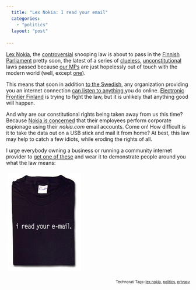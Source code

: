```yaml
---
  title: "Lex Nokia: I read your email"
  categories: 
    - "politics"
  layout: "post"

---
```

<p>
<a href="http://www.hs.fi/english/article/%E2%80%9DLex+Nokia%E2%80%9D+gets+blessing+from+Constitutional+Law+Committee/1135241092046">Lex Nokia</a>, the <a href="http://www.hs.fi/english/article/Government+proposal+on+employers+rights+to+employee+e-mail+information+sparks+controversy/1135235872075">controversial</a> snooping law is about to pass in the <a href="http://web.eduskunta.fi/Resource.phx/parliament/index.htx">Finnish Parliament</a> pretty soon, the latest of a series of <a href="http://bergie.iki.fi/blog/decss-legal_or_illegal/">clueless</a>, <a href="http://bergie.iki.fi/blog/on_finnish_internet_censorship/">unconstitutional</a> laws passed because <a href="http://www.eduskunta.fi/triphome/bin/hex3000.sh?LAJITNIMI=$&amp;kieli=en">our MPs</a> are just hopelessly out of touch with the modern world (well, except <a href="http://www.kasvi.org/">one</a>).
</p><p>
This means that soon in addition <a href="http://bergie.iki.fi/blog/big_brother_lives_in_sweden/">to the Swedish</a>, any organization providing you an internet connection <a href="http://constantine.jaiku.com/presence/50043270">can listen to anything </a>you do online. <a href="http://effi.org/">Electronic Frontier Finland</a> is trying to fight the law, but it is unlikely that anything good will happen. 
</p><p>
And why are our constitutional rights being taken away from us this time? Because <a href="http://www.hs.fi/english/article/Nokia+snooped+on+employee+e-mail+communications+in+2005/1135237031018">Nokia is concerned</a> that their employees perform corporate espionage using their <em>nokia.com</em> email accounts. Come on! How difficult is it to take the data out on a USB stick and mail it from home? At best, this law may help to catch a few idiots, while eroding the rights of all.
</p><p>
I urge everybody owning a business or running a community internet provider to <a href="http://www.thinkgeek.com/tshirts-apparel/unisex/frustrations/31fb/">get one of these</a> and wear it to demonstrate people around you what the law means:
</p><p>
<img src="/files/i_read_your_email.jpg" height="272" width="200" border="0" hspace="4" vspace="4" alt="I read your email." title="I read your email." /></p>
<p style="text-align:right;font-size:10px;">Technorati Tags: <a href="http://www.technorati.com/tag/lex%20nokia" rel="tag">lex nokia</a>, <a href="http://www.technorati.com/tag/politics" rel="tag">politics</a>, <a href="http://www.technorati.com/tag/privacy" rel="tag">privacy</a></p>